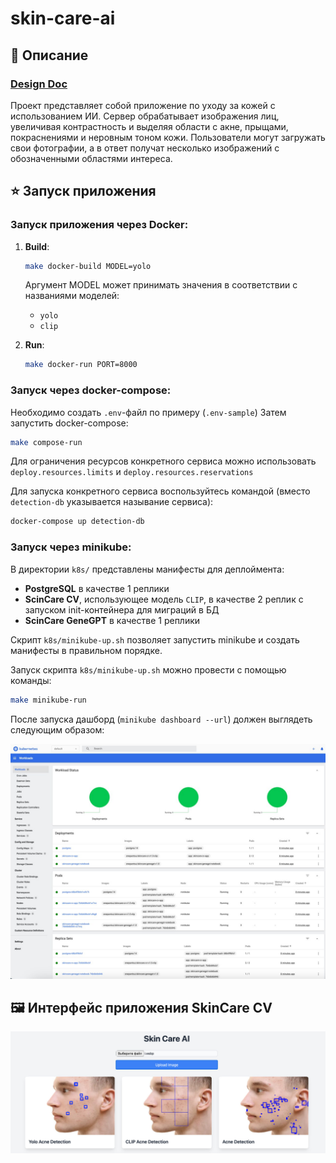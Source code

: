 # skin-care-ai

## 📖 Описание
### [Design Doc](./docs/ml_system_design_doc.md)
Проект представляет собой приложение по уходу за кожей с использованием ИИ. Сервер обрабатывает изображения лиц, 
увеличивая контрастность и выделяя области с акне, прыщами, покраснениями и неровным тоном кожи. 
Пользователи могут загружать свои фотографии, а в ответ получат несколько изображений с обозначенными областями интереса.

## ⭐️ Запуск приложения
### Запуск приложения через Docker:
1. **Build**:
    ```bash
    make docker-build MODEL=yolo
    ```
    Аргумент MODEL может принимать значения в соответствии с названиями моделей:
    - `yolo`
    - `clip`
   
2. **Run**:
    ```bash
    make docker-run PORT=8000
    ```
   
### Запуск через docker-compose:
Необходимо создать `.env`-файл по примеру (`.env-sample`)
Затем запустить docker-compose:
```bash
make compose-run
```
Для ограничения ресурсов конкретного сервиса можно использовать `deploy.resources.limits` и `deploy.resources.reservations`

Для запуска конкретного сервиса воспользуйтесь командой (вместо `detection-db` указывается называние сервиса):
```bash
docker-compose up detection-db
```
 
### Запуск через minikube:
В директории `k8s/` представлены манифесты для деплоймента:
- **PostgreSQL** в качестве 1 реплики
- **ScinCare CV**, использующее модель `CLIP`, в качестве 2 реплик с запуском init-контейнера для миграций в БД
- **ScinCare GeneGPT** в качестве 1 реплики

Скрипт `k8s/minikube-up.sh` позволяет запустить minikube и создать манифесты в правильном порядке.

Запуск скрипта `k8s/minikube-up.sh` можно провести с помощью команды:
```bash
make minikube-run
```
После запуска дашборд (`minikube dashboard --url`) должен выглядеть следующим образом:

![files/dashboard.jpg](files/dashboard.jpg)

## 🖼️ Интерфейс приложения SkinCare CV
![files/example.jpg](files/example.jpg)

